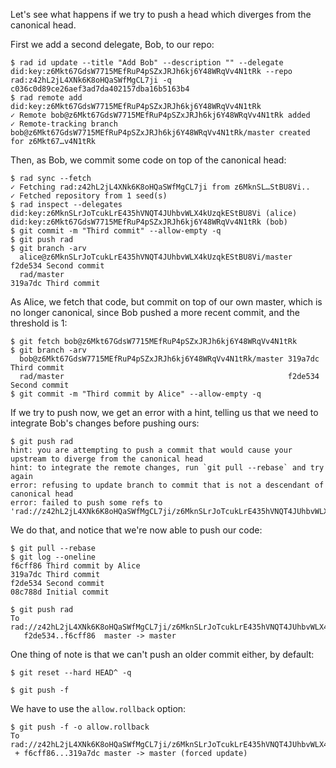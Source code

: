
Let's see what happens if we try to push a head which diverges from the
canonical head.

First we add a second delegate, Bob, to our repo:

``` ~alice
$ rad id update --title "Add Bob" --description "" --delegate did:key:z6Mkt67GdsW7715MEfRuP4pSZxJRJh6kj6Y48WRqVv4N1tRk --repo rad:z42hL2jL4XNk6K8oHQaSWfMgCL7ji -q
c036c0d89ce26aef3ad7da402157dba16b5163b4
$ rad remote add did:key:z6Mkt67GdsW7715MEfRuP4pSZxJRJh6kj6Y48WRqVv4N1tRk
✓ Remote bob@z6Mkt67GdsW7715MEfRuP4pSZxJRJh6kj6Y48WRqVv4N1tRk added
✓ Remote-tracking branch bob@z6Mkt67GdsW7715MEfRuP4pSZxJRJh6kj6Y48WRqVv4N1tRk/master created for z6Mkt67…v4N1tRk
```

Then, as Bob, we commit some code on top of the canonical head:

``` ~bob
$ rad sync --fetch
✓ Fetching rad:z42hL2jL4XNk6K8oHQaSWfMgCL7ji from z6MknSL…StBU8Vi..
✓ Fetched repository from 1 seed(s)
$ rad inspect --delegates
did:key:z6MknSLrJoTcukLrE435hVNQT4JUhbvWLX4kUzqkEStBU8Vi (alice)
did:key:z6Mkt67GdsW7715MEfRuP4pSZxJRJh6kj6Y48WRqVv4N1tRk (bob)
$ git commit -m "Third commit" --allow-empty -q
$ git push rad
$ git branch -arv
  alice@z6MknSLrJoTcukLrE435hVNQT4JUhbvWLX4kUzqkEStBU8Vi/master f2de534 Second commit
  rad/master                                                    319a7dc Third commit
```

As Alice, we fetch that code, but commit on top of our own master, which is no
longer canonical, since Bob pushed a more recent commit, and the threshold is 1:

``` ~alice
$ git fetch bob@z6Mkt67GdsW7715MEfRuP4pSZxJRJh6kj6Y48WRqVv4N1tRk
$ git branch -arv
  bob@z6Mkt67GdsW7715MEfRuP4pSZxJRJh6kj6Y48WRqVv4N1tRk/master 319a7dc Third commit
  rad/master                                                  f2de534 Second commit
$ git commit -m "Third commit by Alice" --allow-empty -q
```

If we try to push now, we get an error with a hint, telling us that we need to
integrate Bob's changes before pushing ours:

``` ~alice (stderr) (fail) RAD_HINT=1
$ git push rad
hint: you are attempting to push a commit that would cause your upstream to diverge from the canonical head
hint: to integrate the remote changes, run `git pull --rebase` and try again
error: refusing to update branch to commit that is not a descendant of canonical head
error: failed to push some refs to 'rad://z42hL2jL4XNk6K8oHQaSWfMgCL7ji/z6MknSLrJoTcukLrE435hVNQT4JUhbvWLX4kUzqkEStBU8Vi'
```

We do that, and notice that we're now able to push our code:

``` ~alice
$ git pull --rebase
$ git log --oneline
f6cff86 Third commit by Alice
319a7dc Third commit
f2de534 Second commit
08c788d Initial commit
```
``` ~alice RAD_SOCKET=/dev/null (stderr)
$ git push rad
To rad://z42hL2jL4XNk6K8oHQaSWfMgCL7ji/z6MknSLrJoTcukLrE435hVNQT4JUhbvWLX4kUzqkEStBU8Vi
   f2de534..f6cff86  master -> master
```

One thing of note is that we can't push an older commit either, by default:

``` ~alice
$ git reset --hard HEAD^ -q
```
``` ~alice (fail)
$ git push -f
```

We have to use the `allow.rollback` option:

``` ~alice RAD_SOCKET=/dev/null (stderr)
$ git push -f -o allow.rollback
To rad://z42hL2jL4XNk6K8oHQaSWfMgCL7ji/z6MknSLrJoTcukLrE435hVNQT4JUhbvWLX4kUzqkEStBU8Vi
 + f6cff86...319a7dc master -> master (forced update)
```
